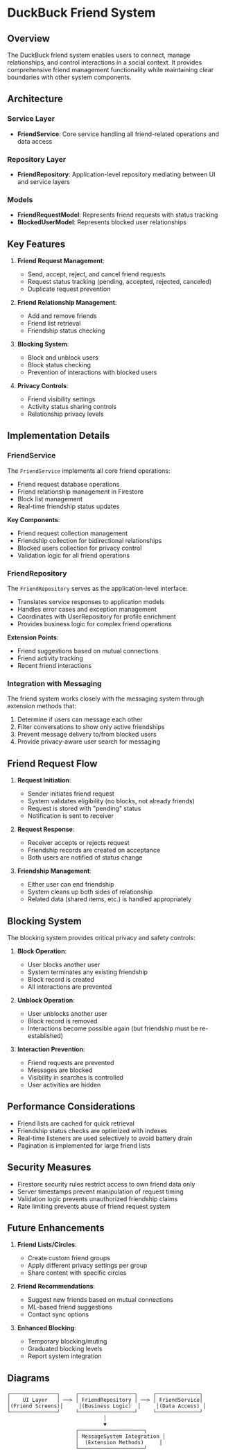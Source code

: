 # DuckBuck Friend System

## Overview

The DuckBuck friend system enables users to connect, manage relationships, and control interactions in a social context. It provides comprehensive friend management functionality while maintaining clear boundaries with other system components.

## Architecture

### Service Layer
- **FriendService**: Core service handling all friend-related operations and data access
  
### Repository Layer
- **FriendRepository**: Application-level repository mediating between UI and service layers

### Models
- **FriendRequestModel**: Represents friend requests with status tracking
- **BlockedUserModel**: Represents blocked user relationships

## Key Features

1. **Friend Request Management**:
   - Send, accept, reject, and cancel friend requests
   - Request status tracking (pending, accepted, rejected, canceled)
   - Duplicate request prevention

2. **Friend Relationship Management**:
   - Add and remove friends
   - Friend list retrieval
   - Friendship status checking

3. **Blocking System**:
   - Block and unblock users
   - Block status checking 
   - Prevention of interactions with blocked users

4. **Privacy Controls**:
   - Friend visibility settings
   - Activity status sharing controls
   - Relationship privacy levels

## Implementation Details

### FriendService

The `FriendService` implements all core friend operations:

- Friend request database operations
- Friend relationship management in Firestore
- Block list management
- Real-time friendship status updates

**Key Components**:
- Friend request collection management
- Friendship collection for bidirectional relationships
- Blocked users collection for privacy control
- Validation logic for all friend operations

### FriendRepository

The `FriendRepository` serves as the application-level interface:

- Translates service responses to application models
- Handles error cases and exception management
- Coordinates with UserRepository for profile enrichment
- Provides business logic for complex friend operations

**Extension Points**:
- Friend suggestions based on mutual connections
- Friend activity tracking
- Recent friend interactions

### Integration with Messaging

The friend system works closely with the messaging system through extension methods that:

1. Determine if users can message each other
2. Filter conversations to show only active friendships
3. Prevent message delivery to/from blocked users
4. Provide privacy-aware user search for messaging

## Friend Request Flow

1. **Request Initiation**:
   - Sender initiates friend request
   - System validates eligibility (no blocks, not already friends)
   - Request is stored with "pending" status
   - Notification is sent to receiver

2. **Request Response**:
   - Receiver accepts or rejects request
   - Friendship records are created on acceptance
   - Both users are notified of status change

3. **Friendship Management**:
   - Either user can end friendship
   - System cleans up both sides of relationship
   - Related data (shared items, etc.) is handled appropriately

## Blocking System

The blocking system provides critical privacy and safety controls:

1. **Block Operation**:
   - User blocks another user
   - System terminates any existing friendship
   - Block record is created
   - All interactions are prevented

2. **Unblock Operation**:
   - User unblocks another user
   - Block record is removed
   - Interactions become possible again (but friendship must be re-established)

3. **Interaction Prevention**:
   - Friend requests are prevented
   - Messages are blocked
   - Visibility in searches is controlled
   - User activities are hidden

## Performance Considerations

- Friend lists are cached for quick retrieval
- Friendship status checks are optimized with indexes
- Real-time listeners are used selectively to avoid battery drain
- Pagination is implemented for large friend lists

## Security Measures

- Firestore security rules restrict access to own friend data only
- Server timestamps prevent manipulation of request timing
- Validation logic prevents unauthorized friendship claims
- Rate limiting prevents abuse of friend request system

## Future Enhancements

1. **Friend Lists/Circles**:
   - Create custom friend groups
   - Apply different privacy settings per group
   - Share content with specific circles

2. **Friend Recommendations**:
   - Suggest new friends based on mutual connections
   - ML-based friend suggestions
   - Contact sync options

3. **Enhanced Blocking**:
   - Temporary blocking/muting
   - Graduated blocking levels
   - Report system integration

## Diagrams

```
┌───────────────┐     ┌──────────────────┐     ┌──────────────┐
│    UI Layer   │ ──> │ FriendRepository │ ──> │ FriendService│
│(Friend Screens)│     │(Business Logic)  │     │(Data Access) │
└───────────────┘     └──────────────────┘     └──────────────┘
                               │
                               ▼
                      ┌─────────────────────┐
                      │ MessageSystem Integration │
                      │  (Extension Methods)     │
                      └─────────────────────┘
```
